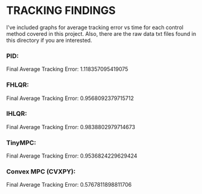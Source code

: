 # TRACKING FINDINGS

I've included graphs for average tracking error vs time for each control method covered in this project. Also, there are the raw data txt files found in this directory if you are interested.

### PID:
Final Average Tracking Error: 1.118357095419075
### FHLQR:
Final Average Tracking Error: 0.9568092379715712
### IHLQR:
Final Average Tracking Error: 0.9838802979714673
### TinyMPC:
Final Average Tracking Error: 0.9536824229629424
### Convex MPC (CVXPY):
Final Average Tracking Error: 0.5767811898811706
